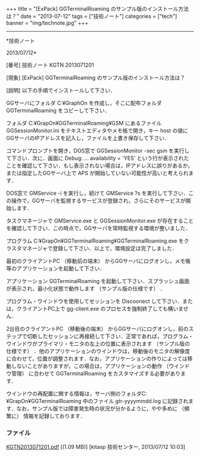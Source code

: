 ﻿+++
title = "[ExPack] GGTerminalRoaming のサンプル版のインストール方法は？"
date = "2013-07-12"
tags = ["技術ノート"]
categories = ["tech"]
banner = "img/technote.jpg"
+++

-----------------------------------------------------------------------------------------------------------------------------

*技術ノート

2013/07/12*


[番号]
技術ノート KGTN 2013071201

[現象]
[ExPack] GGTerminalRoaming のサンプル版のインストール方法は？

[説明]
以下の手順でインストールして下さい．

GGサーバにフォルダ C:¥GraphOn を作成し，そこに配布フォルダ
GGTerminalRoaming をコピーして下さい．

フォルダ C:¥GrapOn¥GGTerminalRoaming¥GSM にあるファイル
GGSessionMonitor.ini をテキストエディタやメモ帳で開き，キー host
の値にGGサーバのIPアドレスを記入し，ファイルを上書き保存して下さい．

コマンドプロンプトを開き，DOS窓で GGSessionMonitor -sec gsm
を実行して下さい．次に．画面に Debug: ... availability = 'YES'
という行が表示されたことを確認して下さい．もし表示されない場合は，IPアドレスに誤りがあるか，または指定したGGサーバ上で
APS が開始していない可能性が高いと考えられます．

DOS窓で GMService -i を実行し，続けて GMService ?s
を実行して下さい．この操作で，GGサーバを監視するサービスが登録され，さらにそのサービスが開始します．

タスクマネージャで GMService.exe と GGSessionMonitor.exe
が存在することを確認して下さい．この時点で，GGサーバを常時監視する環境が整いました．

プログラム C:¥GrapOn¥GGTerminalRoaming¥GGTerminalRoaming.exe
をクラスタマネージャで登録して下さい．以上で，環境設定は完了しました．

最初のクライアントPC （移動前の端末）
からGGサーバにログオンし，メモ帳等のアプリケーションを起動して下さい．

アプリケーション GGTerminalRoaming
を起動して下さい．スプラッシュ画面が表示され，最小化状態で動作します
（サンプル版の仕様です） ．

プログラム・ウインドウを使用してセッションを Discoonect
して下さい．または，クライアントPC上で gg-client.exe
のプロセスを強制終了しても構いません．

2台目のクライアントPC （移動後の端末）
からGGサーバにログオンし，前のステップで切断したセッションに再接続して下さい．正常であれば，プログラム・ウインドウがプライマリ・モニタの左上の位置に表示されます
（サンプル版の仕様です）
．他のアプリケーションのウインドウは，移動後のモニタの解像度に合わせて，位置が調整されます．なお，アプリケーションの作りによっては移動しないことがありますが，この場合は，アプリケーションの動作
（ウインドウ管理） に合わせて GGTerminalRoaming
をカスタマイズする必要があります．

ウインドウの再配置に関する情報は，サーバ側のフォルダC:¥GrapOn¥GGTerminalRoaming
中のファイル gtr-yyyymmdd.log
に記録されます．なお，サンプル版では障害発生時の状況が分かるように，やや多めに
（頻繁に） 情報を記録しております．


### ファイル

 
 


[KGTN2013071201.pdf](http://techreport.kitasp.net/attachments/download/1352/KGTN2013071201.pdf)
 [(1.09 MB)] [kitasp 技術センター, 2013/07/12
10:03]


 


 

